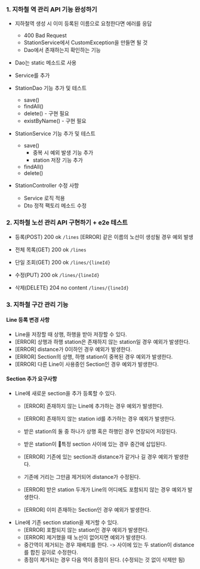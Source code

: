 ### 1. 지하철 역 관리 API 기능 완성하기
- 지하철역 생성 시 이미 등록된 이름으로 요청한다면 에러를 응답
  - 400 Bad Request
  - StationService에서 CustomException을 만들면 될 것
  - Dao에서 존재하는지 확인하는 기능

- Dao는 static 메소드로 사용
- Service를 추가


- StationDao 기능 추가 및 테스트
  - save()
  - findAll()
  - delete() - 구현 필요
  - existByName() - 구현 필요
- StationService 기능 추가 및 테스트
  - save()
    - 중복 시 예외 발생 기능 추가
    - station 저장 기능 추가
  - findAll()
  - delete()
- StationController 수정 사항
  - Service 로직 적용
  - Dto 정적 팩토리 메소드 수정

### 2. 지하철 노선 관리 API 구현하기 + e2e 테스트
- 등록(POST) 200 ok
  `/lines`
  [ERROR] 같은 이름의 노선이 생성될 경우 예외 발생

- 전체 목록(GET) 200 ok
  `/lines`

- 단일 조회(GET) 200 ok
  `/lines/{lineId}`

- 수정(PUT) 200 ok
  `/lines/{lineId}`

- 삭제(DELETE) 204 no content
  `/lines/{lineId}`

### 3. 지하철 구간 관리 기능

#### Line 등록 변경 사항
- Line을 저장할 때 상행, 하행을 받아 저장할 수 있다.
- [ERROR] 상행과 하행 station은 존재하지 않는 station일 경우 예외가 발생한다.
- [ERROR] distance가 0이하인 경우 예외가 발생한다.
- [ERROR] Section의 상행, 하행 station이 중복된 경우 예외가 발생한다.
- [ERROR] 다른 Line이 사용중인 Section인 경우 예외가 발생한다.

#### Section 추가 요구사항
- Line에 새로운 section을 추가 등록할 수 있다.
  - [ERROR] 존재하지 않는 Line에 추가하는 경우 예외가 발생한다.
  - [ERROR] 존재하지 않는 station id를 추가하는 경우 예외가 발생한다.
  - 받은 station의 둘 중 하나가 상행 혹은 하행인 경우 연장되어 저장된다.

  - 받은 station이 특정 section 사이에 있는 경우 중간에 삽입된다.
  - [ERROR] 기존에 있는 section과 distance가 같거나 길 경우 예외가 발생한다.
  - 기존에 거리는 그만큼 제거되어 distance가 수정된다.

  - [ERROR] 받은 station 두개가 Line의 어디에도 포함되지 않는 경우 예외가 발생한다.
  - [ERROR] 이미 존재하는 Section인 경우 예외가 발생한다.
- Line에 기존 section station을 제거할 수 있다.
  - [ERROR] 포함되지 않는 station인 경우 예외가 발생한다.
  - [ERROR] 제거했을 때 노선이 없어지면 예외가 발생한다.
  - 중간역이 제거되는 경우 재배치를 한다. -> 사이에 있는 두 station이 distance를 합친 길이로 수정한다.
  - 종점이 제거되는 경우 다음 역이 종점이 된다. (수정되는 것 없이 삭제만 됨)
